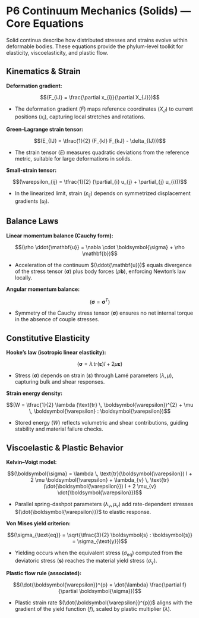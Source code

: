 # P6 Continuum Mechanics (Solids) — Core Equations

Solid continua describe how distributed stresses and strains evolve within deformable bodies. These equations provide the phylum-level toolkit for elasticity, viscoelasticity, and plastic flow.

## Kinematics & Strain
**Deformation gradient:**

$$(F_{iJ} = \frac{\partial x_{i}}{\partial X_{J}})$$

- The deformation gradient $(F)$ maps reference coordinates $(X_{J})$ to current positions $(x_{i})$, capturing local stretches and rotations.

**Green–Lagrange strain tensor:**

$$(E_{IJ} = \tfrac{1}{2} (F_{kI} F_{kJ} - \delta_{IJ}))$$

- The strain tensor $(E)$ measures quadratic deviations from the reference metric, suitable for large deformations in solids.

**Small-strain tensor:**

$$(\varepsilon_{ij} = \tfrac{1}{2} (\partial_{i} u_{j} + \partial_{j} u_{i}))$$

- In the linearized limit, strain $(\varepsilon_{ij})$ depends on symmetrized displacement gradients $(u_{i})$.

## Balance Laws
**Linear momentum balance (Cauchy form):**

$$(\rho \ddot{\mathbf{u}} = \nabla \cdot \boldsymbol{\sigma} + \rho \mathbf{b})$$

- Acceleration of the continuum $(\ddot{\mathbf{u}})$ equals divergence of the stress tensor $(\boldsymbol{\sigma})$ plus body forces $(\rho \mathbf{b})$, enforcing Newton’s law locally.

**Angular momentum balance:**

$$(\boldsymbol{\sigma} = \boldsymbol{\sigma}^{T})$$

- Symmetry of the Cauchy stress tensor $(\boldsymbol{\sigma})$ ensures no net internal torque in the absence of couple stresses.

## Constitutive Elasticity
**Hooke’s law (isotropic linear elasticity):**

$$(\boldsymbol{\sigma} = \lambda \, \text{tr}(\boldsymbol{\varepsilon}) I + 2 \mu \boldsymbol{\varepsilon})$$

- Stress $(\boldsymbol{\sigma})$ depends on strain $(\boldsymbol{\varepsilon})$ through Lamé parameters $(\lambda, \mu)$, capturing bulk and shear responses.

**Strain energy density:**

$$(W = \tfrac{1}{2} \lambda (\text{tr} \, \boldsymbol{\varepsilon})^{2} + \mu \, \boldsymbol{\varepsilon} : \boldsymbol{\varepsilon})$$

- Stored energy $(W)$ reflects volumetric and shear contributions, guiding stability and material failure checks.

## Viscoelastic & Plastic Behavior
**Kelvin–Voigt model:**

$$(\boldsymbol{\sigma} = \lambda \, \text{tr}(\boldsymbol{\varepsilon}) I + 2 \mu \boldsymbol{\varepsilon} + \lambda_{v} \, \text{tr}(\dot{\boldsymbol{\varepsilon}}) I + 2 \mu_{v} \dot{\boldsymbol{\varepsilon}})$$

- Parallel spring-dashpot parameters $(\lambda_{v}, \mu_{v})$ add rate-dependent stresses $(\dot{\boldsymbol{\varepsilon}})$ to elastic response.

**Von Mises yield criterion:**

$$(\sigma_{\text{eq}} = \sqrt{\tfrac{3}{2} \boldsymbol{s} : \boldsymbol{s}} = \sigma_{\text{y}})$$

- Yielding occurs when the equivalent stress $(\sigma_{\text{eq}})$ computed from the deviatoric stress $(\boldsymbol{s})$ reaches the material yield stress $(\sigma_{\text{y}})$.

**Plastic flow rule (associated):**

$$(\dot{\boldsymbol{\varepsilon}}^{p} = \dot{\lambda} \frac{\partial f}{\partial \boldsymbol{\sigma}})$$

- Plastic strain rate $(\dot{\boldsymbol{\varepsilon}}^{p})$ aligns with the gradient of the yield function $(f)$, scaled by plastic multiplier $(\dot{\lambda})$.
